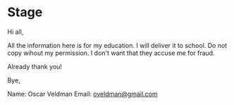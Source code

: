 # Stage

Hi all,

All the information here is for my education. I will deliver it to school.
Do not copy wihout my permission. I don't want that they accuse me for fraud.

Already thank you!

Bye,

Name:  Oscar Veldman
Email: oveldman@gmail.com

